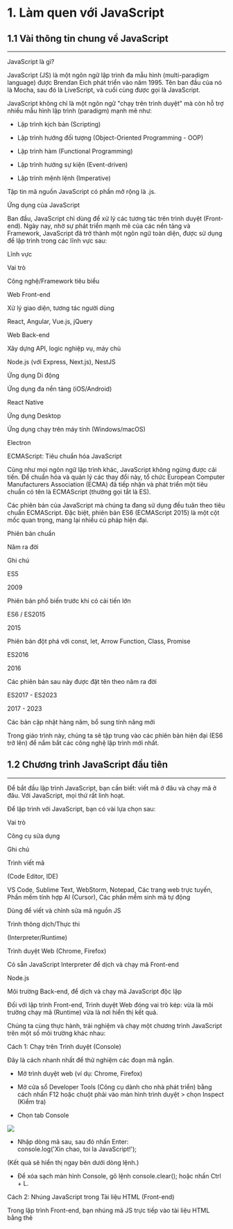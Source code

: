 # 1. Làm quen với JavaScript

## 1.1 Vài thông tin chung về JavaScript
-------------------------------------

JavaScript là gì?

JavaScript (JS) là một ngôn ngữ lập trình đa mẫu hình (multi-paradigm language) được Brendan Eich phát triển vào năm 1995. Tên ban đầu của nó là Mocha, sau đó là LiveScript, và cuối cùng được gọi là JavaScript.

JavaScript không chỉ là một ngôn ngữ "chạy trên trình duyệt" mà còn hỗ trợ nhiều mẫu hình lập trình (paradigm) mạnh mẽ như:

- Lập trình kịch bản (Scripting)

- Lập trình hướng đối tượng (Object-Oriented Programming - OOP)

- Lập trình hàm (Functional Programming)

- Lập trình hướng sự kiện (Event-driven)

- Lập trình mệnh lệnh (Imperative)

Tập tin mã nguồn JavaScript có phần mở rộng là .js.

Ứng dụng của JavaScript

Ban đầu, JavaScript chỉ dùng để xử lý các tương tác trên trình duyệt (Front-end). Ngày nay, nhờ sự phát triển mạnh mẽ của các nền tảng và Framework, JavaScript đã trở thành một ngôn ngữ toàn diện, được sử dụng để lập trình trong các lĩnh vực sau:

Lĩnh vực

Vai trò

Công nghệ/Framework tiêu biểu

Web Front-end

Xử lý giao diện, tương tác người dùng

React, Angular, Vue.js, jQuery

Web Back-end

Xây dựng API, logic nghiệp vụ, máy chủ

Node.js (với Express, Next.js), NestJS

Ứng dụng Di động

Ứng dụng đa nền tảng (iOS/Android)

React Native

Ứng dụng Desktop

Ứng dụng chạy trên máy tính (Windows/macOS)

Electron

ECMAScript: Tiêu chuẩn hóa JavaScript

Cũng như mọi ngôn ngữ lập trình khác, JavaScript không ngừng được cải tiến. Để chuẩn hóa và quản lý các thay đổi này, tổ chức European Computer Manufacturers Association (ECMA) đã tiếp nhận và phát triển một tiêu chuẩn có tên là ECMAScript (thường gọi tắt là ES).

Các phiên bản của JavaScript mà chúng ta đang sử dụng đều tuân theo tiêu chuẩn ECMAScript. Đặc biệt, phiên bản ES6 (ECMAScript 2015) là một cột mốc quan trọng, mang lại nhiều cú pháp hiện đại.

Phiên bản chuẩn

Năm ra đời

Ghi chú

ES5

2009

Phiên bản phổ biến trước khi có cải tiến lớn

ES6 / ES2015

2015

Phiên bản đột phá với const, let, Arrow Function, Class, Promise

ES2016

2016

Các phiên bản sau này được đặt tên theo năm ra đời

ES2017 - ES2023

2017 - 2023

Các bản cập nhật hàng năm, bổ sung tính năng mới

Trong giáo trình này, chúng ta sẽ tập trung vào các phiên bản hiện đại (ES6 trở lên) để nắm bắt các công nghệ lập trình mới nhất.

## 1.2 Chương trình JavaScript đầu tiên
------------------------------------

Để bắt đầu lập trình JavaScript, bạn cần biết: viết mã ở đâu và chạy mã ở đâu. Với JavaScript, mọi thứ rất linh hoạt.

Để lập trình với JavaScript, bạn có vài lựa chọn sau:

Vai trò

Công cụ sửa dụng

Ghi chú

Trình viết mã

(Code Editor, IDE)

VS Code, Sublime Text, WebStorm, Notepad, Các trang web trực tuyến, Phần mềm tính hợp AI (Cursor), Các phần mềm sinh mã tự động

Dùng để viết và chỉnh sửa mã nguồn JS

Trình thông dịch/Thực thi

(Interpreter/Runtime)

  

Trình duyệt Web (Chrome, Firefox)

Có sẵn JavaScript Interpreter để dịch và chạy mã Front-end

Node.js

Môi trường Back-end, để dịch và chạy mã JavaScript độc lập

Đối với lập trình Front-end, Trình duyệt Web đóng vai trò kép: vừa là môi trường chạy mã (Runtime) vừa là nơi hiển thị kết quả.

Chúng ta cùng thực hành, trải nghiệm và chạy một chương trình JavaScript trên một số môi trường khác nhau:

Cách 1: Chạy trên Trình duyệt (Console)

Đây là cách nhanh nhất để thử nghiệm các đoạn mã ngắn.

- Mở trình duyệt web (ví dụ: Chrome, Firefox)

- Mở cửa sổ Developer Tools (Công cụ dành cho nhà phát triển) bằng cách nhấn F12 hoặc chuột phải vào màn hình trình duyệt > chọn Inspect (Kiểm tra)

- Chọn tab Console

[![](https:blogger.googleusercontent.com/img/b/R29vZ2xl/AVvXsEg_UTlkf-S7j1uXXS0HjBNjlKlDO34CkDvBgcrCsiIuBSWTSeMKZT55tRcxsDPwyDs2ZwUXdBsxmd-eTLNdV00J3B7E7xcWULmyyBpv_xCIbSyWEQnqKg61jAdmqCdxa6I6F2ao8rrrxwb5Dm8P_fE1oCP0tJIlqx9ulAxXBesp6fSO_j_MSrBnSV4bgjM/s320/js_console.png)](https:blogger.googleusercontent.com/img/b/R29vZ2xl/AVvXsEg_UTlkf-S7j1uXXS0HjBNjlKlDO34CkDvBgcrCsiIuBSWTSeMKZT55tRcxsDPwyDs2ZwUXdBsxmd-eTLNdV00J3B7E7xcWULmyyBpv_xCIbSyWEQnqKg61jAdmqCdxa6I6F2ao8rrrxwb5Dm8P_fE1oCP0tJIlqx9ulAxXBesp6fSO_j_MSrBnSV4bgjM/s947/js_console.png)

  

- Nhập dòng mã sau, sau đó nhấn Enter:  
console.log('Xin chao, toi la JavaScript!');

(Kết quả sẽ hiển thị ngay bên dưới dòng lệnh.)

- Để xóa sạch màn hình Console, gõ lệnh console.clear(); hoặc nhấn Ctrl + L.

Cách 2: Nhúng JavaScript trong Tài liệu HTML (Front-end)

Trong lập trình Front-end, bạn nhúng mã JS trực tiếp vào tài liệu HTML bằng thẻ <script>.

- Tạo một tập tin HTML mới (ví dụ: index.html)

- Nhập đoạn mã sau vào tập tin index.html:
```html
<!DOCTYPE html>

<html>

<head>

<title>Chuong trinh dau tien</title>

</head>

<body>

<h1>Hello World!</h1>

<script>

 Mã JavaScript được đặt ở đây

alert("Chao mung ban den voi JavaScript!");

</script>

</body>

</html>
```

- Lưu tập tin và mở bằng trình duyệt. Một cửa sổ thông báo (alert box) sẽ xuất hiện với nội dung "Chao mung ban den voi JavaScript!".

Cách 3: Viết mã JavaScript trong tập tin riêng biệt

Đây là phương pháp tiêu chuẩn để lập trình web thực tế, giúp tách biệt mã HTML và mã JavaScript.

- Tạo một thư mục mới (ví dụ: BaiTap1)

- Trong thư mục đó, tạo hai tập tin: index.html và main.js.

- Trong index.html: Liên kết đến tập tin main.js bằng thuộc tính src trong thẻ <script>:  
[index.html]
```html
<!DOCTYPE html>

<html>

<head>

<title>Thuc hanh ket noi JS</title>

</head>

<body>

<button id='btnChange'>Thay doi mau nen</button>

  

<script src='main.js'></script>

</body>

</html>
```

- Trong main.js: Viết logic xử lý:  
[main.js]  
 1. Tim den phan tu nut bam trong HTML

const btn = document.getElementById('btnChange');

  

 2. Tao mot mang cac mau sac

const colors = ['red','orange','yellow','green','blue','purple'];

  

 3. Dinh nghia ham thay doi mau nen
```html
function changeColor(){

     Chon mot mau sac ngau nhien tu mang

    const randomColor = colors[Math.floor(colors.length * Math.random())];

  

     Gan mau nen moi cho the <body>

    document.body.style.background = randomColor;

}
```
  
 4. Gan su kien 'click' cho nut bam

btn.addEventListener('click', changeColor);

- Mở tập tin index.html bằng trình duyệt, sau đó nhấn nút "Thay doi mau nen" để thấy màu nền thay đổi ngẫu nhiên.

Cách 4: Chạy mã JavaScript trên nền tảng Node.js (Back-end)

Khi lập trình Back-end hoặc các ứng dụng độc lập, chúng ta cần môi trường Node.js để thực thi mã JS.

Các bước thực hiện:

Cài đặt Node.js:

- Truy cập trang web chính thức của Node.js: [https:nodejs.org/en/](https:nodejs.org/en/)

- Tải về và cài đặt phiên bản được đề xuất

- Sau khi cài đặt, mở Command Prompt (CMD) hoặc Terminal, gõ lệnh node -v và nhấn Enter

- Nếu phiên bản Node.js hiển thị, nghĩa là việc cài đặt đã thành công

Viết mã Back-end:

- Tạo một tập tin mới (ví dụ: my_backend.js)

- Nhập đoạn mã sau:

[my_backend.js]  
 Mã này sẽ chạy trên môi trường máy chủ (Server)

console.log('Chao mung, toi la Node.js!');

  

const sum = 10 + 20;

console.log('Ket qua phep cong: ' + sum);

Thực thi mã:

- Mở CMD/Terminal, di chuyển đến thư mục chứa tập tin my_backend.js

- Gõ lệnh sau và nhấn Enter:  
node my_backend.js

- Kết quả sẽ được in ra ngay trên cửa sổ dòng lệnh

Tóm lại: Bạn có thể bắt đầu với cửa sổ lập trình Console hoặc nhúng trong HTML để làm quen. Khi phát triển dự án thực tế, bạn sẽ dùng tập tin .js riêng biệt cho lập trình Front-end) hoặc Node.js (cho Back-end).

## 1.3 Bài tập
-----------

Bài tập 1a. Cài đặt và viết lại các đoạn mã trong phần lý thuyết.

Bài tập 1b. Sử dụng từ khóa Javascript roadmap để tìm kiếm và xem các nội dung cần học về JavaScript.

## 1.4 Câu hỏi ôn tập
------------------

Câu 1. Bạn có thể lập trình (viết mã) JavaScript bằng các công cụ sau. Đáp án nào sai?

A. Web browser

B. Text editor

C. Code editor, IDE

**D. JavaScript Interpreter**

Câu 2. Trong HTML, mã JavaScript được đặt trong phần tử nào?

A. <javascript>

**B. <script>**

C. <js>

D. <scripting>

Câu 3. Trong JavaScript, ES8 là viết tắt của?

A. Essential 8

**B. ECMAScript 8**

C. Explorer Source 8

D. European Script 8

Câu 4. JavaScript was created in …… by Brendan Eich, an employee of Netscape.

A. 1994

**B. 1995**

C. 1996

D. 2015
